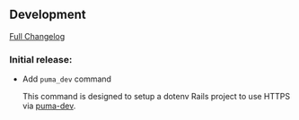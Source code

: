## Development

[Full Changelog](https://github.com/RadiusNetworks/radius-cli/compare/7a8cb01c779e40bc3e4da80ae10c4a0d126cd6a3...v0.1.0)

### Initial release:

- Add `puma_dev` command

  This command is designed to setup a dotenv Rails project to use HTTPS via
  [puma-dev](https://github.com/puma/puma-dev).
